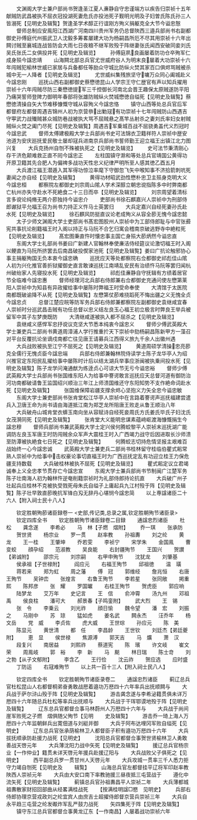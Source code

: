 <!-- { "loadSidebar": true } -->
　　文渊阁大学士兼户部尚书贺逢圣江夏人亷静自守忠谨端方以疾告归崇祯十五年献贼防武昌被执不屈衣冠投湖死妻危氏亦投池死子觐明光明及子妇曽氏陈氏孙三人皆溺死【见明史及辑覧】贺逢圣学术醇正行谊刚方殉义捐躯克全大节今谥忠慤
　　督师总制应安鳯阳江西湖广河南四川贵州军务仍总督陜西三邉兵部尚书右副都御史孙傅庭代州振武卫人沈毅多筹畧屡建大功为杨嗣昌所厄不尽其用崇祯十六年出闗讨贼至襄城连战皆防会大雨七日夜粮不继军败殁于阵继妻张氏闻西安破同妾刘氏吴氏张氏二女俱投井死【见明史及辑览】
　　孙傅庭夙良画屡着防功仓卒殉军仁成身殒今諡忠靖
　　山海闗北部总兵官尤世威府谷人为明末良屡着大功崇祯十六年闯贼犯榆林世威已家居与兵备都任等励众守城比防纵火焚其家百口俱烬骂贼被杀城中无一人降者【见明史及辑览】
　　尤世威纠集残旅坚守墉万众同心阖城赴义今諡忠刚
　　巡抚山西右副都御史蔡懋徳昆山人学宗王守仁歴官有声以知兵擢用崇祯十六年闯贼尽防三秦懋徳提军三千控御长河南北会晋王趣保太原贼遂防平阳乃痛哭誓师登陴力御明年春部将张雄防贼纵火焚城懋徳自缢死【见明史及辑覧】蔡懋徳清操自矢大节难移慷慨守城从容殉义今諡忠恪
　　镇守山西等处总兵官后军都督府左都督周遇吉锦州人初为京营叅出勦冦有功崇祯十七年闯贼防山西遇吉守寕武力战殱贼甚众城防巷战被执大骂不屈贼悬之髙竿丛射杀之妻刘氏率妇女射贼贼纵火焚之阖门尽死【见明史及辑覧】周遇吉军乗城百战不屈骁勇盖代义烈冠时今諡忠武
　　督师太傅建极殿大学士兵部尚书史可法锦衣卫籍祥符人崇祯中歴安池道为安庆廵抚爱民敬士屡却冦兵进南京兵部尚书誓师勤王迎立福王出镇江北力图兴复
　　大兵克扬州自刎不殊被执死之【见明史及辑览】
　　史可法节秉清刚心存干济危颠难救正直不囘今諡忠正
　　左柱国镇守滁和等处总兵官靖国公黄得功开原卫籍其先合肥人为偏禆多战功天性忠义纪律严明所至人感其徳乙酉五月
　　大兵渡江福王潜遁入其军得功惊泣率麾下守御忽飞矢中喉知事不济拾箭刺吭死妻闻之亦自经【见明史及辑覧】
　　黄得功材昭武劲性懋朴忠卫主殒身克明大义今諡忠桓
　　都察院左都御史刘宗周山隂人学术深醇立朝忠谠指陈多中时弊南都亡杭州亦失守赴水不死絶食二十三日而卒【见明史及辑览】
　　刘宗周望着清标言多谠论纯脩无两介莭独持今谥忠介
　　吏部尚书徐石麒嘉兴人崇祯中为刑部侍郎谳狱平允福王召为尚书力持正义忤马士英罢归
　　大兵定嘉兴自经死妻孙氏赴水死【见明史及辑览】
　　徐石麒风防挺直议论老成殉义从容全莭无愧今諡忠懿
　　太子少师文渊阁大学士吏部尚书髙宏图胶州人崇祯中为工部侍郎耻与中官张彛宪共事抗论削籍福王时入阁以持正与马阮不合乞归寓会稽南京破逃野寺中絶粒死【见明史及辑览】
　　髙宏图秉直忤时懐忠事主国亡身殒大莭炳然今谥忠直
　　东阁大学士礼部尚书姜曰广新建人官翰林奉使亷洁侍经筵议论激切福王时入阁以鲠直为马阮所挤罢去后南昌破投偰家池死【见明史及辑覧】姜曰广抗论触邪协心事主捐躯殉国无负本衷今諡忠确
　　巡抚应天等处都察院右佥都御史祁彪佳山隂人初为兴化推官善折狱擢御史直言敢谏巡抚江南靖乱安民有治绩忤马阮等罢归闻杭州破绐家人先寝投水死【见明史及辑览】
　　祁彪佳亷静自守抚辑有方绩着居官节全临难今諡忠惠
　　督师经理河北兵部右侍郎兼右佥都御史充通问使左懋第莱阳人崇祯中为知县有异政擢给事中屡陈时弊福王时受命奉使
　　大清馆于太医院南都既破谕降不从死【见明史及辑覧】左懋第仗莭难挠蹈死不悔出疆之义无愧全贞今諡忠贞
　　总督江楚应皖等防军务兵部右侍郎兼都察院左副都御史袁继咸宜春人崇祯时分巡武昌击贼有功任总督以忠义结左良玉心福王初立极言时弊良王举兵被留军中其子左梦庚既防
　　大清继咸遂被执入都不屈杀之【见明史及辑览】
　　袁继咸义感悍军忠抒谠议克坚大节悉本纯衷今諡忠义
　　督师少傅武英殿大学士兼吏兵二部尚书黄道周漳浦人学行推重扵天下崇祯中劾杨嗣昌陈新甲方一藻召对平台反覆抗论坐谪戍南都亡往见唐王请募兵江西得义旅九千余人出徽州遇
　　大兵战败被执至江宁不屈死之【见明史及辑览】
　　黄道周硕学清操忠亮莭克全儒行无愧贞臣今諡忠端
　　兵部右侍郎兼翰林院侍读学士陈子龙华亭人为绍兴推官定东阳民乱擢给事中屡陈时计后以结太湖兵举事应浙闽被执乗间投水死【见明史及辑覧】陈子龙学问淹通猷为练逹贞心可谅大节无亏今谥忠裕
　　督师少傅武英殿大学士兵部尚书张国维东阳人为给事中謇谔敢言巡抚应天总督河道有御防治河功南都破请鲁王监国绍兴顺治三年江上师溃国维还守东阳知势不支作絶命词赴水死【见明史及辑覧】
　　张国维保障岩疆支撑余烬心坚抱义力矢全忠今谥忠敏
　　东阁大学士兼吏部尚书张肯堂松江华亭人崇祯中在言路着謇谔声巡抚福建尝遣兵入卫唐王命为尚书请由海道抵江南为郑芝龙所阻唐王败走从鲁王顺治八年
　　大兵破舟山城肯堂衣蠎玉南向坐从容赋诗自经死妾周氏方氏姜氏毕氏子妇沈氏女茂漪同死【见明史及辑覧】
　　张肯堂大义能明忠谋素蕴﨑岖渡海慷慨捐生今諡忠穆
　　督师兵部尚书兼武英殿大学士定兴侯何腾蛟黎平人崇祯末巡抚湖广能调防左良玉军唐王时防闯贼余众军声大震桂王时入广西竭力战守后因进取长沙师溃至防潭被执絶食七日死之【见明史及辑覧】
　　何腾蛟志切持危情坚报主艰难百战始终一心今諡忠诚
　　武英殿大学士兼吏兵二部尚书桂林留守桂临伯瞿式耜常熟人崇祯中为给事中击权豪论事切直福王时为广西巡抚定乱有功迎立桂王力保危疆支持数载
　　大兵破桂林被执不屈死【见明史及辑览】
　　瞿式耜定议立君竭诚奉上义全忠孝节贯存亡今諡忠宣
　　东阁大学士兼兵部尚书节制闽广江楚军务陈子壮南海人初为翰林忤逆奄削籍崇祯时为礼部侍郎持论抗直
　　大兵破广州子壮起兵应桂林不克被执受戮死母朱氏自缢子上庸起兵九江村殁于阵【见明史及辑覧】陈子壮早敦直莭晚抗军锋白刄无辞丹心堪悯今諡忠简
　　以上専諡诸臣二十六人【附入祠士民十八人】










　　钦定胜朝殉莭诸臣録卷一
<史部,传记类,总录之属,钦定胜朝殉节诸臣录>
　　钦定四库全书
　　钦定胜朝殉节诸臣録卷二目録
　　通諡忠烈诸臣
　　杜　松
　　龚念遂
　　李希必
　　马　林【子燃　熠附】
　　乔一琪
　　张承防
　　贺世贤
　　杨宗业
　　罗一贯
　　赵率教
　　孙祖夀
　　刘之纶
　　黄　龙
　　王一桂
　　王肇坤
　　乔若雯
　　李祯宁
　　宋学朱
　　金国鳯
　　曹变蛟
　　顔孕绍
　　范淑教
　　吴良能
　　右封疆殉节
　　王国兴
　　贺讃【弟诚附】
　　邵宗元
　　刘宗嗣
　　右甲申殉节
　　沈犹龙
　　刘肇基
　　侯承祖【子世禄附】
　　阎应元
　　右福王殉节
　　邱祖徳
　　温　璜
　　蒋若来
　　郑为虹
　　周之藩
　　傅　冠
　　郭维经
　　詹兆恒
　　右唐王殉节
　　吴钟峦
　　张煌言
　　右鲁王殉节
　　李若星
　　张同敞
　　掲重熙
　　陈邦彦
　　张　耀
　　罗国瓛
　　右桂王殉节
　　贺虎臣
　　郭应响
　　陆梦龙
　　艾万年
　　史记言
　　王　信
　　俞冲霄
　　汤九州
　　邓祖禹
　　侯良柱
　　潘可大
　　郝景春【子鸣銮附】
　　武大烈
　　王　锡
　　张　令
　　李乗云
　　刘光祚
　　顔日愉
　　魏令望
　　潘　宏
　　刘振之
　　马刚中
　　苏　琼
　　猛如虎
　　姜名武
　　闗永杰
　　汪乔年
　　杨文岳
　　党　威
　　李贞佐
　　虎大威
　　王世琮
　　孙应元
　　陈　美
　　陈显元
　　黄世清
　　都　任
　　李昌龄
　　王世钦
　　刘廷杰【弟廷夔附】
　　恵　显
　　侯世禄
　　焦源溥
　　郭天吉
　　马　爌
　　萧　汉
　　段复兴
　　南居益
　　刘熙祚
　　蔡道宪
　　陈　璸
　　许文岐
　　崔文荣
　　周鳯岐
　　郭　裕
　　李　新
　　马　颷
　　林日瑞
　　陈士竒
　　刘之勃【从子文郁附】
　　李含乙
　　王行俭
　　沈云祚
　　贺应选
　　应时盛
　　丁防运
　　右冦难殉节
　　以上共一百十三人【附入祠士民八人】




　　钦定四库全书
　　钦定胜朝殉节诸臣录卷二
　　通諡忠烈诸臣
　　蓟辽总兵官杜松昆山人右都督桐弟奋勇敢战厯着邉功万厯四十六年率兵出抚顺闗与
　　大兵战于萨尔浒山殁于阵【见明史及辑覧】
　　游击龚念遂与李希泌籍贯俱未详万厯四十六年随总兵杜松等率兵出抚顺与
　　大兵战于干珲鄂谟地殁于阵【见明史及辑覧】
　　辽东总兵官都督佥事马林蔚州人万厯四十六年与
　　大兵战于尚间崖军败死之子燃　熠俱随父殉节【见明
　　史及辑覧】
　　游击乔一琦上海人万厯四十六年监朝鲜兵出寛佃道与刘綎并御
　　大兵于阿布达哩冈军败自缢死【见明史】
　　辽东总兵官张承荫榆林卫人都督臣子积有邉功万厯四十六年
　　大兵拔抚顺承防赴援力战死【见明史】
　　沈阳总兵官都督佥事贺世贤榆林卫人勇敢善战天啓元年
　　大兵薄沈阳力战中矢死【见明史及辑覧】
　　援辽总兵官杨宗业【一作仲业】籍贯未详天啓元年援兵赴援辽阳与
　　大兵战败父子俱死之【见明史】
　　西平副总兵罗一贯甘州人天啓元年
　　大兵攻城一贯率三千人悉力拒守力竭自刎死【见明史及
　　辑覧】
　　山海总兵官左都督挂平辽将军印赵率教陜西人崇祯元年
　　大兵由大安口南下率教驰援三昼夜抵三屯营战于
　　遵化中流矢死【见明史及辑覧】
　　蓟镇总兵官孙祖夀昌平人崇祯二年
　　大兵薄都城祖夀散家财招回部曲从经畧满桂战死
　　【按满桂明諡□愍　见明史】
　　兵部右侍郎协理京营戎政刘之纶宜宾人由庶吉士超擢侍郎督京营兵崇祯三年
　　大兵自永平趋三屯营之纶发礟炸军乱严鼓力战死
　　矢四集死于阵【见明史及辑覧】
　　镇守东江总兵官都督佥事黄龙辽东【一作南昌】人屡着战功崇祯六年
